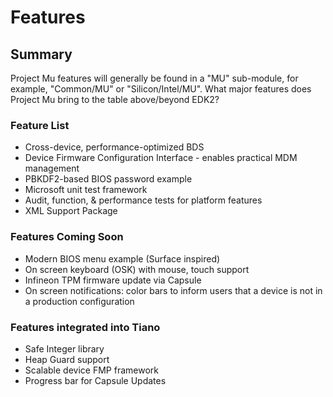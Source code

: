 # Features

## Summary

Project Mu features will generally be found in a "MU" sub-module, for example, "Common/MU" or "Silicon/Intel/MU".
What major features does Project Mu bring to the table above/beyond EDK2?

### Feature List

* Cross-device, performance-optimized BDS
* Device Firmware Configuration Interface - enables practical MDM management
* PBKDF2-based BIOS password example
* Microsoft unit test framework
* Audit, function, & performance tests for platform features
* XML Support Package

### Features Coming Soon

* Modern BIOS menu example (Surface inspired)
* On screen keyboard (OSK) with mouse, touch support
* Infineon TPM firmware update via Capsule
* On screen notifications: color bars to inform users that a device is not in a production configuration

### Features integrated into Tiano

* Safe Integer library
* Heap Guard support
* Scalable device FMP framework
* Progress bar for Capsule Updates
